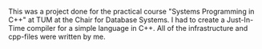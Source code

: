 This was a project done for the practical course "Systems Programming in C++" at TUM at the Chair for Database Systems. I had to create a Just-In-Time compiler for a simple language in C++. All of the infrastructure and cpp-files were written by me.
